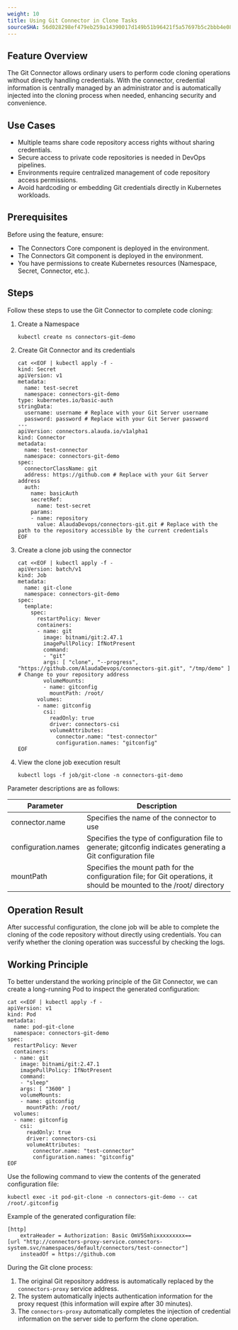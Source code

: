 ```yaml
---
weight: 10
title: Using Git Connector in Clone Tasks
sourceSHA: 56d028298ef479eb259a14390017d149b51b96421f5a57697b5c2bbb4e082c93
---
```


## Feature Overview

The Git Connector allows ordinary users to perform code cloning operations without directly handling credentials. With the connector, credential information is centrally managed by an administrator and is automatically injected into the cloning process when needed, enhancing security and convenience.

## Use Cases

- Multiple teams share code repository access rights without sharing credentials.
- Secure access to private code repositories is needed in DevOps pipelines.
- Environments require centralized management of code repository access permissions.
- Avoid hardcoding or embedding Git credentials directly in Kubernetes workloads.

## Prerequisites

Before using the feature, ensure:

- The Connectors Core component is deployed in the environment.
- The Connectors Git component is deployed in the environment.
- You have permissions to create Kubernetes resources (Namespace, Secret, Connector, etc.).

## Steps

Follow these steps to use the Git Connector to complete code cloning:

1. Create a Namespace

    ```shell
    kubectl create ns connectors-git-demo
    ```

2. Create Git Connector and its credentials

    ```shell
    cat <<EOF | kubectl apply -f -
    kind: Secret
    apiVersion: v1
    metadata:
      name: test-secret
      namespace: connectors-git-demo
    type: kubernetes.io/basic-auth
    stringData:
      username: username # Replace with your Git Server username
      password: password # Replace with your Git Server password
    ---
    apiVersion: connectors.alauda.io/v1alpha1
    kind: Connector
    metadata:
      name: test-connector
      namespace: connectors-git-demo
    spec:
      connectorClassName: git
      address: https://github.com # Replace with your Git Server address
      auth:
        name: basicAuth
        secretRef:
          name: test-secret
        params:
        - name: repository
          value: AlaudaDevops/connectors-git.git # Replace with the path to the repository accessible by the current credentials
    EOF
    ```

3. Create a clone job using the connector

    ```shell
    cat <<EOF | kubectl apply -f -
    apiVersion: batch/v1
    kind: Job
    metadata:
      name: git-clone
      namespace: connectors-git-demo
    spec:
      template:
        spec:
          restartPolicy: Never
          containers:
          - name: git
            image: bitnami/git:2.47.1
            imagePullPolicy: IfNotPresent
            command:
            - "git"
            args: [ "clone", "--progress", "https://github.com/AlaudaDevops/connectors-git.git", "/tmp/demo" ] # Change to your repository address
            volumeMounts:
            - name: gitconfig
              mountPath: /root/
          volumes:
          - name: gitconfig
            csi:
              readOnly: true
              driver: connectors-csi
              volumeAttributes:
                connector.name: "test-connector"
                configuration.names: "gitconfig"
    EOF
    ```

4. View the clone job execution result

    ```shell
    kubectl logs -f job/git-clone -n connectors-git-demo
    ```

Parameter descriptions are as follows:

| **Parameter**         | **Description**                               |
| --------------------- | --------------------------------------------- |
| connector.name        | Specifies the name of the connector to use   |
| configuration.names   | Specifies the type of configuration file to generate; gitconfig indicates generating a Git configuration file |
| mountPath             | Specifies the mount path for the configuration file; for Git operations, it should be mounted to the /root/ directory |

## Operation Result

After successful configuration, the clone job will be able to complete the cloning of the code repository without directly using credentials. You can verify whether the cloning operation was successful by checking the logs.

## Working Principle

To better understand the working principle of the Git Connector, we can create a long-running Pod to inspect the generated configuration:

```shell
cat <<EOF | kubectl apply -f -
apiVersion: v1
kind: Pod
metadata:
  name: pod-git-clone
  namespace: connectors-git-demo
spec:
  restartPolicy: Never
  containers:
  - name: git
    image: bitnami/git:2.47.1
    imagePullPolicy: IfNotPresent
    command:
    - "sleep"
    args: [ "3600" ]
    volumeMounts:
    - name: gitconfig
      mountPath: /root/
  volumes:
  - name: gitconfig
    csi:
      readOnly: true
      driver: connectors-csi
      volumeAttributes:
        connector.name: "test-connector"
        configuration.names: "gitconfig"
EOF
```

Use the following command to view the contents of the generated configuration file:

```shell
kubectl exec -it pod-git-clone -n connectors-git-demo -- cat /root/.gitconfig
```

Example of the generated configuration file:

    [http]
        extraHeader = Authorization: Basic OmV5Smhixxxxxxxxx==
    [url "http://connectors-proxy-service.connectors-system.svc/namespaces/default/connectors/test-connector"]
        insteadOf = https://github.com

During the Git clone process:

1. The original Git repository address is automatically replaced by the `connectors-proxy` service address.
2. The system automatically injects authentication information for the proxy request (this information will expire after 30 minutes).
3. The `connectors-proxy` automatically completes the injection of credential information on the server side to perform the clone operation.
